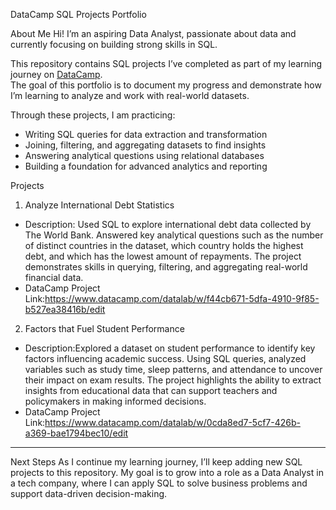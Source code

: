 DataCamp SQL Projects Portfolio

About Me
Hi! I’m an aspiring Data Analyst, passionate about data and currently focusing on building strong skills in SQL.  

This repository contains SQL projects I’ve completed as part of my learning journey on [DataCamp](https://www.datacamp.com/).  
The goal of this portfolio is to document my progress and demonstrate how I’m learning to analyze and work with real-world datasets.  

Through these projects, I am practicing:
- Writing SQL queries for data extraction and transformation  
- Joining, filtering, and aggregating datasets to find insights  
- Answering analytical questions using relational databases  
- Building a foundation for advanced analytics and reporting  


Projects

1. Analyze International Debt Statistics
- Description: Used SQL to explore international debt data collected by The World Bank. Answered key analytical questions such as the number of distinct countries in the dataset, which country holds the highest debt, and which has the lowest amount of repayments. The project demonstrates skills in querying, filtering, and aggregating real-world financial data. 
- DataCamp Project Link:https://www.datacamp.com/datalab/w/f44cb671-5dfa-4910-9f85-b527ea38416b/edit 

2. Factors that Fuel Student Performance
- Description:Explored a dataset on student performance to identify key factors influencing academic success. Using SQL queries, analyzed variables such as study time, sleep patterns, and attendance to uncover their impact on exam results. The project highlights the ability to extract insights from educational data that can support teachers and policymakers in making informed decisions.
- DataCamp Project Link:https://www.datacamp.com/datalab/w/0cda8ed7-5cf7-426b-a369-bae1794bec10/edit

---

Next Steps
As I continue my learning journey, I’ll keep adding new SQL projects to this repository. My goal is to grow into a role as a Data Analyst in a tech company, where I can apply SQL to solve business problems and support data-driven decision-making.  

